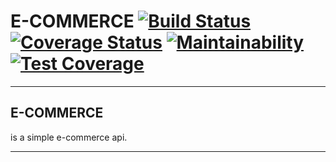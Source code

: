# E-COMMERCE [![Build Status](https://travis-ci.com/emma50/e-commerce.svg?branch=main)](https://travis-ci.com/emma50/e-commerce)  [![Coverage Status](https://coveralls.io/repos/github/emma50/e-commerce/badge.svg)](https://coveralls.io/github/emma50/e-commerce)  [![Maintainability](https://api.codeclimate.com/v1/badges/5dd9e31bcd4073cf0b34/maintainability)](https://codeclimate.com/github/emma50/e-commerce/maintainability)  [![Test Coverage](https://api.codeclimate.com/v1/badges/5dd9e31bcd4073cf0b34/test_coverage)](https://codeclimate.com/github/emma50/e-commerce/test_coverage)

___


## E-COMMERCE
is a simple e-commerce api.

___
